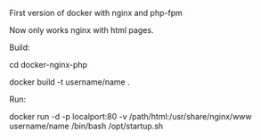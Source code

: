 First version of docker with nginx and php-fpm

Now only works nginx with html pages.

Build:

cd docker-nginx-php

docker build -t username/name .

Run:

docker run -d -p localport:80 -v /path/html:/usr/share/nginx/www username/name /bin/bash /opt/startup.sh
